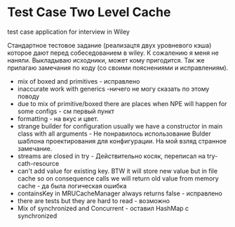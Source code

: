 # Test Case Two Level Cache

test case application for interview in Wiley 

Стандартное тестовое задание (реализацтя двух уровневого кэша) которое дают перед собеседованием в wiley. К сожалению я меня не наняли. 
Выкладываю исходники, может кому пригодится. Так же прилагаю замечания по коду (со своими пояснениями и исправлениям).
  *  mix of boxed and primitives - исправлено
  *   inaccurate work with generics -ничего не могу сказать по этому поводу
  *   due to mix of primitive/boxed there are places when NPE will happen for some configs - см первый пункт
  *   formatting - на вкус и цвет.
  *   strange builder for configuration usually we have a constructor in main class with all arguments - Не понравилось использование Bulder шаблона проектирования для конфигурации. На мой взляд странное замечание.
  *   streams are closed in try - Действительно косяк, переписал на try-cath-resource
  *   can't add value for existing key. BTW it will store new value but in file cache so on consequence calls we will return old value from memory cache -  да была логическая ошибка  
  *   containsKey in MRUCacheManager always returns false - исправлено
  *   there are tests but they are hard to read - возможно
  *   Mix of synchronized and Concurrent - оставил HashMap c synchronized
  
  

 
